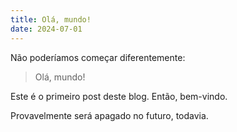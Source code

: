 ```yaml
---
title: Olá, mundo!
date: 2024-07-01
---
```


Não poderíamos começar diferentemente:

> Olá, mundo!

Este é o primeiro post deste blog. Então, bem-vindo.

Provavelmente será apagado no futuro, todavia.
